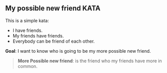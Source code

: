 My possible new friend KATA
------------

This is a simple kata:

  * I have friends.
  * My friends have friends.
  * Everybody can be friend of each other.

 **Goal**: I want to know who is going to be my more possible new friend.


 > **More Possible new friend**: is the friend who my friends have more in common.